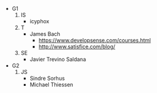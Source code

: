 - G1
    1. IS
        - icyphox
    2. T
        - James Bach
            - https://www.developsense.com/courses.html
            - http://www.satisfice.com/blog/
    3. SE
        - Javier Trevino Saldana
- G2
    1. JS
        - Sindre Sorhus
        - Michael Thiessen
